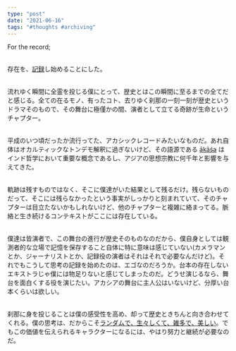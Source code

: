 ```yaml
---
type: "post"
date: "2021-06-16"
tags: "#thoughts #archiving"
---
```


For the record;<br /><br />

存在を、[記録](https://www.ted.com/talks/chris_fisher_why_we_should_archive_everything_on_the_planet)し始めることにした。<br /><br />

流れゆく瞬間に全霊を投じる僕にとって、歴史とはこの瞬間に至るまでの全てだと感じる。全ての在るモノ、有ったコト、去りゆく刹那の一刻一刻が歴史というドラマそのもので、その舞台に極僅かの間、演者として立てる奇跡が生命というチャプター。 <br /><br />

平成のいつ頃だったか流行ってた、アカシックレコードみたいなものだ。あれ自体はオカルティックなトンデモ解釈に過ぎないけど、その語源である [ākāśa](http://veda.wikidot.com/akasha) はインド哲学において重要な概念であるし、アジアの思想宗教に何千年と影響を与えてきた。<br /><br />

軌跡は残すものではなく、そこに僕達がいた結果として残るだけ。残らないものだって、そこには残らなかったという事実がしっかりと刻まれていて、そのチャプターは目立たないかもしれないけど、他のチャプターと複雑に絡まってる。脈絡と生き続けるコンテキストがここには存在している。<br /><br />

僕達は皆演者で、この舞台の進行が歴史そのものなのだから、僕自身としては観測者的な立場で記憶を保存すること自体に特に意味は感じていない(カメラマンとか、ジャーナリストとか、記録役の演者はそれはそれで必要なんだけど)。それでもこうして思考の記録を始めたのは、エゴなのだろうか。台本の存在しないエキストラじゃ僕には物足りないと感じてしまったのだ。どうせ演じるなら、舞台を面白くする役を演じたい。アカシアの舞台に主人公はいないけど、分厚い台本くらいは欲しい。<br /><br />

刹那に身を投じることは僕の感受性を高め、却って歴史ときちんと向き合わせてくれる。僕の思考は、だからこそ[ランダムで、生々しくて、雑多で、美しい](https://www.youtube.com/watch?v=JTEFKFiXSx4)。でもこの価値を伝えられるキャラクターになるには、やはり努力と継続が必要なのだ。<br /><br />
